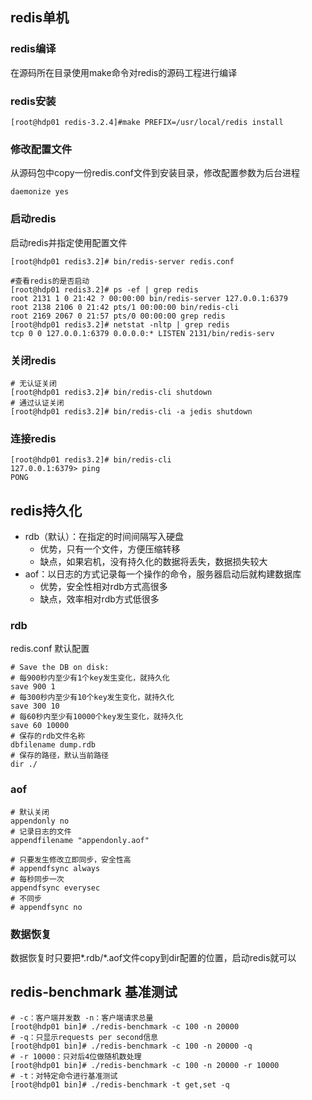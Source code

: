 
## redis单机

### redis编译
在源码所在目录使用make命令对redis的源码工程进行编译

### redis安装

	[root@hdp01 redis-3.2.4]#make PREFIX=/usr/local/redis install

### 修改配置文件
从源码包中copy一份redis.conf文件到安装目录，修改配置参数为后台进程

	daemonize yes

### 启动redis
启动redis并指定使用配置文件

	[root@hdp01 redis3.2]# bin/redis-server redis.conf

	#查看redis的是否启动
	[root@hdp01 redis3.2]# ps -ef | grep redis
	root 2131 1 0 21:42 ? 00:00:00 bin/redis-server 127.0.0.1:6379
	root 2138 2106 0 21:42 pts/1 00:00:00 bin/redis-cli
	root 2169 2067 0 21:57 pts/0 00:00:00 grep redis
	[root@hdp01 redis3.2]# netstat -nltp | grep redis
	tcp 0 0 127.0.0.1:6379 0.0.0.0:* LISTEN 2131/bin/redis-serv

### 关闭redis
	# 无认证关闭
	[root@hdp01 redis3.2]# bin/redis-cli shutdown
	# 通过认证关闭
	[root@hdp01 redis3.2]# bin/redis-cli -a jedis shutdown

### 连接redis
	[root@hdp01 redis3.2]# bin/redis-cli
	127.0.0.1:6379> ping
	PONG

## redis持久化

* rdb（默认）：在指定的时间间隔写入硬盘
	* 优势，只有一个文件，方便压缩转移
	* 缺点，如果宕机，没有持久化的数据将丢失，数据损失较大
* aof：以日志的方式记录每一个操作的命令，服务器启动后就构建数据库
	* 优势，安全性相对rdb方式高很多
	* 缺点，效率相对rdb方式低很多

### rdb
redis.conf 默认配置

	# Save the DB on disk:
	# 每900秒内至少有1个key发生变化，就持久化
	save 900 1
	# 每300秒内至少有10个key发生变化，就持久化
	save 300 10
	# 每60秒内至少有10000个key发生变化，就持久化
	save 60 10000
	# 保存的rdb文件名称
	dbfilename dump.rdb
	# 保存的路径，默认当前路径
	dir ./

### aof

	# 默认关闭
	appendonly no
	# 记录日志的文件
	appendfilename "appendonly.aof"

	# 只要发生修改立即同步，安全性高
	# appendfsync always
	# 每秒同步一次
	appendfsync everysec
	# 不同步
	# appendfsync no

### 数据恢复

数据恢复时只要把*.rdb/*.aof文件copy到dir配置的位置，启动redis就可以


## redis-benchmark 基准测试
	# -c：客户端并发数 -n：客户端请求总量
	[root@hdp01 bin]# ./redis-benchmark -c 100 -n 20000
	# -q：只显示requests per second信息
	[root@hdp01 bin]# ./redis-benchmark -c 100 -n 20000 -q
	# -r 10000：只对后4位做随机数处理
	[root@hdp01 bin]# ./redis-benchmark -c 100 -n 20000 -r 10000
	# -t：对特定命令进行基准测试
	[root@hdp01 bin]# ./redis-benchmark -t get,set -q
